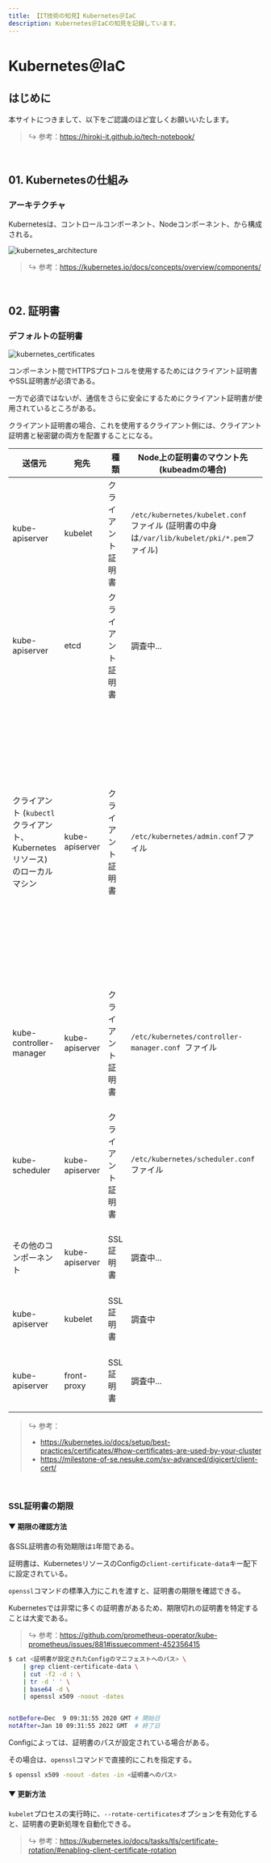```yaml
---
title: 【IT技術の知見】Kubernetes＠IaC
description: Kubernetes＠IaCの知見を記録しています。
---
```


# Kubernetes＠IaC

## はじめに

本サイトにつきまして、以下をご認識のほど宜しくお願いいたします。



> ↪️ 参考：https://hiroki-it.github.io/tech-notebook/

<br>

## 01. Kubernetesの仕組み

### アーキテクチャ

Kubernetesは、コントロールコンポーネント、Nodeコンポーネント、から構成される。

![kubernetes_architecture](https://raw.githubusercontent.com/hiroki-it/tech-notebook-images/master/images/kubernetes_architecture.png)


> ↪️ 参考：https://kubernetes.io/docs/concepts/overview/components/


<br>


## 02. 証明書

### デフォルトの証明書

![kubernetes_certificates](https://raw.githubusercontent.com/hiroki-it/tech-notebook-images/master/images/kubernetes_certificates.png)

コンポーネント間でHTTPSプロトコルを使用するためにはクライアント証明書やSSL証明書が必須である。

一方で必須ではないが、通信をさらに安全にするためにクライアント証明書が使用されているところがある。

クライアント証明書の場合、これを使用するクライアント側には、クライアント証明書と秘密鍵の両方を配置することになる。



| 送信元                                               | 宛先           | 種類         | Node上の証明書のマウント先 (kubeadmの場合)                                                        | 説明                                                                                                                                                                                                                                                                                                    |
|------------------------------------------------------|----------------|------------|--------------------------------------------------------------------------------------------|-------------------------------------------------------------------------------------------------------------------------------------------------------------------------------------------------------------------------------------------------------------------------------------------------------|
| kube-apiserver                                       | kubelet        | クライアント証明書 | ```/etc/kubernetes/kubelet.conf ```ファイル (証明書の中身は```/var/lib/kubelet/pki/*.pem```ファイル) | kube-apiserverが、kubeletにHTTPSリクエストを送信するための証明書。                                                                                                                                                                                                                                                     |
| kube-apiserver                                       | etcd           | クライアント証明書 | 調査中...                                                                                  | kube-apiserverが、etcdにHTTPSリクエストを送信するための証明書。                                                                                                                                                                                                                                                        |
| クライアント (```kubectl```クライアント、Kubernetesリソース) のローカルマシン | kube-apiserver | クライアント証明書 | ```/etc/kubernetes/admin.conf```ファイル                                                       | クライアントが、kube-apiserverにHTTPSリクエストを送信するための証明書。証明書の値は、```~/.kube/config```ファイルの```client-certificate-data```キーに設定されている。証明書に不一致があると、クライアントからのリクエストで、『```x509: certificate has expired or is not yet valid```』や『```error: You must be logged in to the server (Unauthorized)```』というエラーになる。 |
| kube-controller-manager                              | kube-apiserver | クライアント証明書 | ```/etc/kubernetes/controller-manager.conf ```ファイル                                         | kube-controller-managerがkube-apiserverにHTTPSリクエストを送信するための証明書。証明書とは別に、```~/.kube/config```ファイルも必要になる。                                                                                                                                                                                         |
| kube-scheduler                                       | kube-apiserver | クライアント証明書 | ```/etc/kubernetes/scheduler.conf ```ファイル                                                  | kube-schedulerがkube-apiserverにHTTPSリクエストを送信するための証明書。証明書とは別に、```~/.kube/config```ファイルも必要になる。                                                                                                                                                                                                  |
| その他のコンポーネント                                         | kube-apiserver | SSL証明書    | 調査中...                                                                                  | kube-apiserverが各コンポーネントからHTTPSリクエストを受信するための証明書。                                                                                                                                                                                                                                                   |
| kube-apiserver                                       | kubelet        | SSL証明書    | 調査中                                                                                     | kubeletが、kube-apiserverからのHTTPSリクエストを受信するための証明書。                                                                                                                                                                                                                                                   |
| kube-apiserver                                       | front-proxy    | SSL証明書    | 調査中...                                                                                  | front-proxyが、kube-apiserverからのHTTPSリクエストを受信するための証明書。                                                                                                                                                                                                                                               |


> ↪️ 参考：
>
> - https://kubernetes.io/docs/setup/best-practices/certificates/#how-certificates-are-used-by-your-cluster
> - https://milestone-of-se.nesuke.com/sv-advanced/digicert/client-cert/


<br>

### SSL証明書の期限

#### ▼ 期限の確認方法

各SSL証明書の有効期限は```1```年間である。

証明書は、KubernetesリソースのConfigの```client-certificate-data```キー配下に設定されている。

```openssl```コマンドの標準入力にこれを渡すと、証明書の期限を確認できる。

Kubernetesでは非常に多くの証明書があるため、期限切れの証明書を特定することは大変である。

> ↪️ 参考：https://github.com/prometheus-operator/kube-prometheus/issues/881#issuecomment-452356415

```bash
$ cat <証明書が設定されたConfigのマニフェストへのパス> \
    | grep client-certificate-data \
    | cut -f2 -d : \
    | tr -d ' ' \
    | base64 -d \
    | openssl x509 -noout -dates


notBefore=Dec  9 09:31:55 2020 GMT # 開始日
notAfter=Jan 10 09:31:55 2022 GMT  # 終了日
```

Configによっては、証明書のパスが設定されている場合がある。

その場合は、```openssl```コマンドで直接的にこれを指定する。



```bash
$ openssl x509 -noout -dates -in <証明書へのパス>
```

#### ▼ 更新方法

```kubelet```プロセスの実行時に、```--rotate-certificates```オプションを有効化すると、証明書の更新処理を自動化できる。

> ↪️ 参考：https://kubernetes.io/docs/tasks/tls/certificate-rotation/#enabling-client-certificate-rotation


<br>

